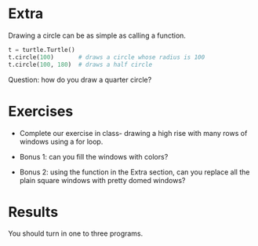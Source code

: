 Extra
=====
Drawing a circle can be as simple as calling a function.
```python
t = turtle.Turtle()
t.circle(100)       # draws a circle whose radius is 100
t.circle(100, 180)  # draws a half circle
```
Question: how do you draw a quarter circle?

Exercises
=========
* Complete our exercise in class- drawing a high rise with many rows of windows using a for loop.

* Bonus 1: can you fill the windows with colors?

* Bonus 2: using the function in the Extra section, can you replace all the plain square windows with pretty domed windows?

Results
=======
You should turn in one to three programs.
